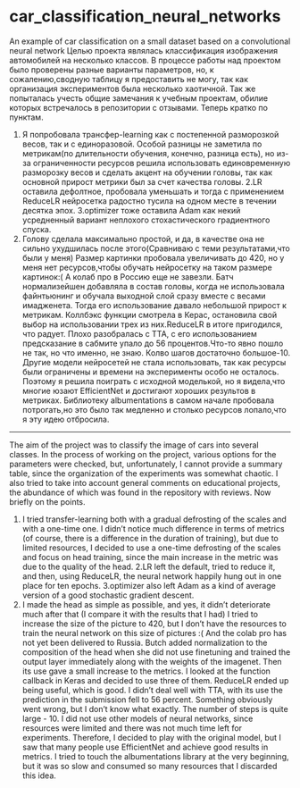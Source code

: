 # car_classification_neural_networks
An example of car classification on a small dataset based on a convolutional neural network
Целью проекта являлась классификация изображения автомобилей на несколько классов.
В процессе работы над проектом было проверены разные варианты параметров, но, к сожалению,сводную таблицу я предоставить не могу, так как организация экспериментов была несколько хаотичной.
Так же попыталась учесть общие замечания к учебным проектам, обилие которых встречалось в репозитории с отзывами.
Теперь кратко по пунктам. 
1. Я попробовала трансфер-learning как с постепенной разморозкой весов, так и с единоразовой. Особой разницы не заметила по метрикам(по длительности обучения, конечно, разница есть), но из-за ограниченности ресурсов решила использовать единовременную разморозку весов и сделать акцент на обучении головы, так как основной прирост метрики был за счет качества головы. 
2.LR оставила дефолтное, пробовала уменьшать и тогда с применением ReduceLR нейросетка радостно тусила на одном месте в течении десятка эпох.
3.optimizer тоже оставила Adam  как некий усредненный вариант неплохого стохастического градиентного спуска. 
4. Голову сделала максимально простой, и да, в качестве она не сильно ухудшилась после этого(Сравниваю с теми результатами,что были у меня)
Размер картинки пробовала увеличивать до 420, но у меня нет ресурсов,чтобы обучать нейросетку на таком размере картинок:( А колаб про в Россию еще не завезли.
Батч нормализейшен добавляла в состав головы, когда не использовала файнтьюнинг и обучала выходной слой сразу вместе с весами имадженета. Тогда его использование давало небольшой прирост к метрикам.
Коллбэкс функции смотрела в Керас, остановила свой выбор на использовании трех из них.ReduceLR в итоге пригодился, что радует.
Плохо разобралась с ТТА, с его использованием предсказание в сабмите упало до 56 процентов.Что-то явно пошло не так, но что именно, не знаю. Колво шагов достаточно большое-10.
Другие модели нейросетей не стала использовать, так как ресурсы были ограничены и времени на эксперименты особо не осталось. Поэтому я решила поиграть с исходной моделькой, но я видела,что многие юзают EfficientNet и достигают хороших результов в метриках.
Библиотеку albumentations  в самом начале пробовала потрогать,но это было так медленно и столько ресурсов лопало,что я эту идею отбросила.
---------------------------------------------------------------------------------------------------------------------------------------------------------------------
The aim of the project was to classify the image of cars into several classes.
In the process of working on the project, various options for the parameters were checked, but, unfortunately, I cannot provide a summary table, since the organization of the experiments was somewhat chaotic.
I also tried to take into account general comments on educational projects, the abundance of which was found in the repository with reviews.
Now briefly on the points.
1. I tried transfer-learning both with a gradual defrosting of the scales and with a one-time one. I didn’t notice much difference in terms of metrics (of course, there is a difference in the duration of training), but due to limited resources, I decided to use a one-time defrosting of the scales and focus on head training, since the main increase in the metric was due to the quality of the head.
2.LR left the default, tried to reduce it, and then, using ReduceLR, the neural network happily hung out in one place for ten epochs.
3.optimizer also left Adam as a kind of average version of a good stochastic gradient descent.
4. I made the head as simple as possible, and yes, it didn’t deteriorate much after that (I compare it with the results that I had)
I tried to increase the size of the picture to 420, but I don’t have the resources to train the neural network on this size of pictures :( And the colab pro has not yet been delivered to Russia.
Butch added normalization to the composition of the head when she did not use finetuning and trained the output layer immediately along with the weights of the imagenet. Then its use gave a small increase to the metrics.
I looked at the function callback in Keras and decided to use three of them. ReduceLR ended up being useful, which is good.
I didn’t deal well with TTA, with its use the prediction in the submission fell to 56 percent. Something obviously went wrong, but I don’t know what exactly. The number of steps is quite large - 10.
I did not use other models of neural networks, since resources were limited and there was not much time left for experiments. Therefore, I decided to play with the original model, but I saw that many people use EfficientNet and achieve good results in metrics.
I tried to touch the albumentations library at the very beginning, but it was so slow and consumed so many resources that I discarded this idea.
